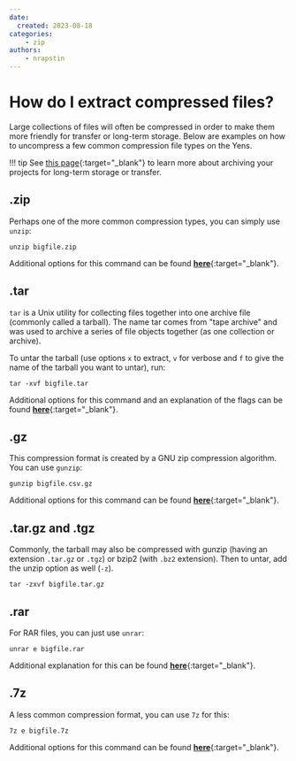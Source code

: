 ```yaml
---
date:
  created: 2023-08-18
categories:
    - zip
authors:
    - nrapstin
---
```


# How do I extract compressed files?


Large collections of files will often be compressed in order to make them more friendly for transfer or long-term storage. Below are examples on how to uncompress a few common compression file types on the Yens.

<!-- more -->

!!! tip
    See [this page](/_user_guide/best_practices_archive/?h=archive){:target="_blank"} to learn more about archiving your projects for long-term storage or transfer.

## .zip
Perhaps one of the more common compression types, you can simply use `unzip`:
```title="Terminal Command"
unzip bigfile.zip
```
Additional options for this command can be found [**here**](https://linuxize.com/post/how-to-unzip-files-in-linux/){:target="_blank"}.

## .tar
`tar` is a Unix utility for collecting files together into one archive file (commonly called a tarball).
The name tar comes from "tape archive" and was used to archive a series of file objects together (as one collection or archive).

To untar the tarball (use options `x` to extract, `v` for verbose and `f` to give the name of the tarball you want to untar), run:
```title="Terminal Command"
tar -xvf bigfile.tar
```
Additional options for this command and an explanation of the flags can be found [**here**](https://www.geeksforgeeks.org/tar-command-linux-examples/){:target="_blank"}.

## .gz
This compression format is created by a GNU zip compression algorithm. You can use `gunzip`:
```title="Terminal Command"
gunzip bigfile.csv.gz
```
Additional options for this command can be found [**here**](https://www.geeksforgeeks.org/gunzip-command-in-linux-with-examples/){:target="_blank"}.

## .tar.gz and .tgz
Commonly, the tarball may also be compressed with gunzip (having an extension `.tar.gz` or `.tgz`) or bzip2 (with `.bz2` extension).
Then to untar, add the unzip option as well (`-z`). 

```title="Terminal Command"
tar -zxvf bigfile.tar.gz 
```

## .rar
For RAR files, you can just use `unrar`:

```title="Terminal Command"
unrar e bigfile.rar
```
Additional explanation for this can be found [**here**](https://www.tecmint.com/how-to-open-extract-and-create-rar-files-in-linux/){:target="_blank"}.

## .7z
A less common compression format, you can use `7z` for this:

```title="Terminal Command"
7z e bigfile.7z
```
Additional options for this command can be found [**here**](https://itsfoss.com/use-7zip-ubuntu-linux/){:target="_blank"}.